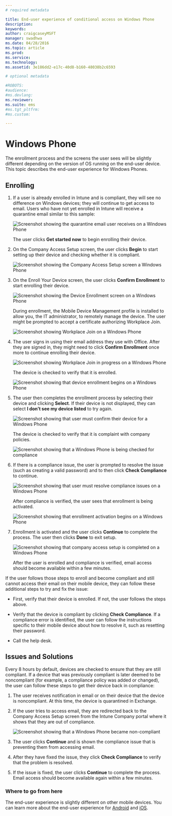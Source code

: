 ```yaml
---
# required metadata

title: End-user experience of conditional access on Windows Phone
description:
keywords:
author: craigcaseyMSFT
manager: swadhwa
ms.date: 04/28/2016
ms.topic: article
ms.prod:
ms.service:
ms.technology:
ms.assetid: 3e186dd2-e17c-40d8-b160-48038b2c6593

# optional metadata

#ROBOTS:
#audience:
#ms.devlang:
ms.reviewer:
ms.suite: ems
#ms.tgt_pltfrm:
#ms.custom:

---
```


# Windows Phone

The enrollment process and the screens the user sees will be slightly different depending on the version of OS running on the end-user device.  This topic describes the end-user experience for Windows Phones.

## Enrolling

1.  If a user is already enrolled in Intune and is compliant, they will see no difference on Windows devices; they will continue to get access to email. Users who have not yet enrolled in Intune will receive a quarantine email similar to this sample:

    ![Screenshot showing the quarantine email user receives on a Windows Phone](./media/ProtectEmail/EUX-Windows-quarantineEmail.png)

    The user clicks **Get started now** to begin enrolling their device.

2.  On the Company Access Setup screen, the user clicks **Begin** to start setting up their device and checking whether it is compliant.

    ![Screenshot showing the Company Access Setup screen a Windows Phone](./media/ProtectEmail/EUX-Windows1-company-Access-Setup.png)

3.  On the Enroll Your Device screen, the user clicks **Confirm Enrollment** to start enrolling their device.

    ![Screenshot showing the Device Enrollment screen on a Windows Phone](./media/ProtectEmail/EUX-Windows3-enroll-Device.png)

    During enrollment, the Mobile Device Management profile is installed to allow you, the IT administrator, to remotely manage the device. The user might be prompted to accept a certificate authorizing Workplace Join.

    ![Screenshot showing Workplace Join on a Windows Phone](./media/ProtectEmail/EUX-Windows4-workplaceJoin1.png)

4.  The user signs in using their email address they use with Office. After they are signed in, they might need to click **Confirm Enrollment** once more to continue enrolling their device.

    ![Screenshot showing Workplace Join in progress on a Windows Phone](./media/ProtectEmail/EUX-Windows5-workplaceJoin2.png)

    The device is checked to verify that it is enrolled.

    ![Screenshot showing that device enrollment begins on a Windows Phone](./media/ProtectEmail/EUX-Windows6-checking-Enrollment.png)

5.  The user then completes the enrollment process by selecting their device and clicking **Select**. If their device is not displayed, they can select **I don’t see my device listed** to try again.

    ![Screenshot showing that user must confirm their device for a Windows Phone](./media/ProtectEmail/EUX-Windows7-confirm-Device.png)

    The device is checked to verify that it is complaint with company policies.

    ![Screenshot showing that a Windows Phone is being checked for compliance](./media/ProtectEmail/EUX-Windows9-checking-Compliance.png)

6.  If there is a compliance issue, the user is prompted to resolve the issue (such as creating a valid password) and to then click **Check Compliance** to continue.

    ![Screenshot showing that user must resolve compliance issues on a Windows Phone](./media/ProtectEmail/EUX-Windows13-resolve-Compliance.png)

    After compliance is verified, the user sees that enrollment is being activated.

    ![Screenshot showing that enrollment activation begins on a Windows Phone](./media/ProtectEmail/EUX-Windows10-activating-Enrollment.png)

7.  Enrollment is activated and the user clicks **Continue** to complete the process. The user then clicks **Done** to exit setup.

    ![Screenshot showing that company access setup is completed on a Windows Phone](./media/ProtectEmail/EUX-Windows11-COMPLETE.png)

    After the user is enrolled and compliance is verified, email access should become available within a few minutes.

If the user follows those steps to enroll and become compliant and still cannot access their email on their mobile device, they can follow these additional steps to try and fix the issue:

-   First, verify that their device is enrolled. If not, the user follows the steps above.

-   Verify that the device is compliant by clicking **Check Compliance**. If a compliance error is identified, the user can follow the instructions specific to their mobile device about how to resolve it, such as resetting their password.

-   Call the help desk.

## Issues and Solutions
Every 8 hours by default, devices are checked to ensure that they are still compliant. If a device that was previously compliant is later deemed to be noncompliant (for example, a compliance policy was added or changed), the user can follow these steps to get their device back in compliance:

1.  The user receives notification in email or on their device that the device is noncompliant. At this time, the device is quarantined in Exchange.

2.  If the user tries to access email, they are redirected back to the Company Access Setup screen from the Intune Company portal where it shows that they are out of compliance.

    ![Screenshot showing that a Windows Phone became non-compliant](./media/ProtectEmail/EUX-Windows14-OutOfCompliance.png)

3.  The user clicks **Continue** and is shown the compliance issue that is preventing them from accessing email.

4.  After they have fixed the issue, they click **Check Compliance** to verify that the problem is resolved.

5.  If the issue is fixed, the user clicks **Continue** to complete the process. Email access should become available again within a few minutes.

### Where to go from here
The end-user experience is slightly different on other mobile devices. You can learn more about the end-user experience for [Android](../Solutions/end-user-experience-conditional-access-android.md) and
[iOS](../Solutions/end-user-experience-conditional-access-ios.md).
